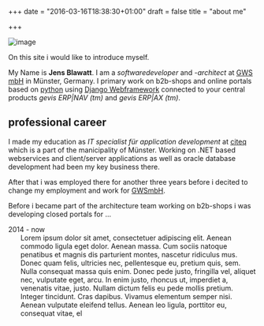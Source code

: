 +++
date = "2016-03-16T18:38:30+01:00"
draft = false
title = "about me"

+++

![image](/images/jens-blawatt.png")

On this site i would like to introduce myself.

My Name is **Jens Blawatt**. I am a *softwaredeveloper* and *-architect* at [GWS
mbH](http://www.gws.ms/) in Münster, Germany. I primary work on b2b-shops and online portals based on [python](http://www.python.org) using [Django Webframework](http://www.djangoproject.com) connected to your central products *gevis ERP|NAV (tm)* and *gevis ERP|AX (tm)*.

## professional career
I made my education as *IT specialist für application development* at [citeq](http://www.citeq.de) which is a part of the manicipality of Münster.
Working on .NET based webservices and client/server applications as well as oracle database development had been my key business there.

After that i was employed there for another three years before i decited to change my employment and work for [GWSmbH](http://www.gms.ms/).

Before i became part of the architecture team working on b2b-shops i was developing closed portals for ...  

<div class="row">
    <div class="columns three">
        <div class="time">
            2014 - now
        </div>
    </div>
    <div class="columns nine">
        <div class="info-arrow">&nbsp;</div>
        <div class="info">
            Lorem ipsum dolor sit amet, consectetuer adipiscing elit. Aenean commodo ligula eget dolor. Aenean massa. Cum sociis natoque penatibus et magnis dis parturient montes, nascetur ridiculus mus. Donec quam felis, ultricies nec, pellentesque eu, pretium quis, sem. Nulla consequat massa quis enim. Donec pede justo, fringilla vel, aliquet nec, vulputate eget, arcu. In enim justo, rhoncus ut, imperdiet a, venenatis vitae, justo. Nullam dictum felis eu pede mollis pretium. Integer tincidunt. Cras dapibus. Vivamus elementum semper nisi. Aenean vulputate eleifend tellus. Aenean leo ligula, porttitor eu, consequat vitae, el
        </div>
    </div>
</div>
